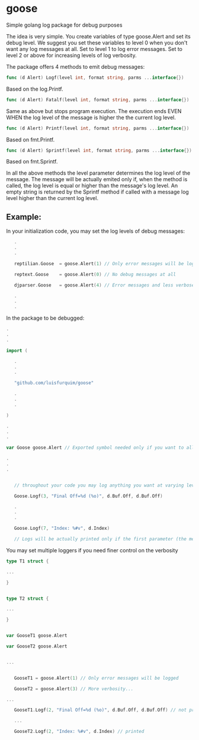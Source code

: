 # goose
Simple golang log package for debug purposes

The idea is very simple. You create variables of type goose.Alert and set its debug level.
We suggest you set these variables to level 0 when you don't want any log messages at all. 
Set to level 1 to log error messages. Set to level 2 or above for increasing levels of log
verbosity.

The package offers 4 methods to emit debug messages:

```Go
func (d Alert) Logf(level int, format string, parms ...interface{})
```

Based on the log.Printf.


```Go
func (d Alert) Fatalf(level int, format string, parms ...interface{})
```

Same as above but stops program execution. The execution ends EVEN WHEN the log level of the message is higher the the current log level.


```Go
func (d Alert) Printf(level int, format string, parms ...interface{})
```

Based on fmt.Printf.


```Go
func (d Alert) Sprintf(level int, format string, parms ...interface{}) string
```

Based on fmt.Sprintf.




In all the above methods the level parameter determines the log level of the message. The message will be actually emited only if, when the method is called, the log level is equal or higher than the message's log level. An empty string is returned by the Sprintf method if called with a message log level higher than the current log level.


## Example:

In your initialization code, you may set the log levels of debug messages:

```Go
   .
   .
   .

   reptilian.Goose  = goose.Alert(1) // Only error messages will be logged

   reptext.Goose    = goose.Alert(0) // No debug messages at all

   djparser.Goose   = goose.Alert(4) // Error messages and less verbose messages (levels 2~4) will be logged

   .
   .
   .
```

In the package to be debugged:

```Go
.
.
.

import (

   .
   .
   .

   "github.com/luisfurquim/goose"

   .
   .
   .

)

.
.
.

var Goose goose.Alert // Exported symbol needed only if you want to allow external control of the debug level

.
.
.


   // throughout your code you may log anything you want at varying levels of importance

   Goose.Logf(3, "Final Off=%d (%o)", d.Buf.Off, d.Buf.Off)

   .
   .
   .

   Goose.Logf(7, "Index: %#v", d.Index)

   // Logs will be actually printed only if the first parameter (the message's log level) is lower or equal than the current log level indicated by the Goose variable. Remember to never use the zero value, like Goose.Logf(0,...), as we want to make the log level 0 to print no debug messages at all.

```




You may set multiple loggers if you need finer control on the verbosity

```Go
type T1 struct {

...

}


type T2 struct {

...

}


var GooseT1 goose.Alert 

var GooseT2 goose.Alert 


...


   GooseT1 = goose.Alert(1) // Only error messages will be logged

   GooseT2 = goose.Alert(3) // More verbosity...

...

   GooseT1.Logf(2, "Final Off=%d (%o)", d.Buf.Off, d.Buf.Off) // not printed

   ...

   GooseT2.Logf(2, "Index: %#v", d.Index) // printed

```


